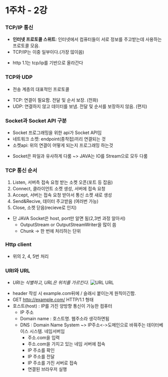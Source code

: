 # 1주차 - 2강 

### TCP/IP 통신
* __인터넷 프로토콜 스위트__: 인터넷에서 컴퓨터들이 서로 정보를 주고받는데 사용하는 프로토콜 모음. 
* TCP/IP는 이중 일부이다.(가장 많이씀)
+ http 1.1는 tcp/ip를 기반으로 올라간다


### TCP와 UDP
* 전송 계층의 대표적인 프로토콜
- TCP: 연결이 필요함. 전달 및 순서 보장. (전화)
- UDP: 연결하지 않고 데이터를 보냄. 전달 및 순서를 보장하지 않음. (편지)


### Socket과 Socket API 구분
* Socket 프로그래밍을 위한 api가 Socket API임
* 네트워크 소켓: endpoint(종착접)끼리 연결되는 것
* 소켓api: 위의 연결이 어떻게 되는지 프로그래밍 하는것

+ Socket은 파일과 유사하게 다룸 ~> JAVA는 IO를 Stream으로 모두 다룸


### TCP 통신 순서
1. Listen, 서버측 접속 요청 받는 소켓 오픈(포트 등 잡음)
2. Connect, 클라이언트 소켓 생성, 서버에 접속 요청
3. Accept, 서버는 접속 요청 받아서 통신 소켓 새로 생성
4. Send&Recive, 데이터 주고받음 (여러번 가능)
5. Close, 소켓 닫음(recieve로 인지)
* 단 JAVA Socket은 host, port만 알면 됨(2,3번 과정 알아서)
  * OutputStream or OutputStreamWriter을 많이 씀
  * Chunk -> 한 번에 처리하는 단위


### Http client
* 위의 2, 4, 5번 처리
  
  
### URI와 URL
+ _URI는 식별하고, URL은 위치를 가르킨다._
![URL URL](https://www.charlezz.com/wordpress/wp-content/uploads/2021/03/www.charlezz.com-uri-url-uri-vs-url.png)

- header 작성 시 example.com뒤에 / 슬래시 붙이는게 원칙이긴함.
- GET http://example.com/ HTTP/1.1 형태
- 호스트(host) : IP를 가진 양방향 통신이 가능한 컴퓨터
  - IP 주소
  - Domain name : 호스트명. 웹주소라 생각하면됨
  - DNS : Domain Name System ~> IP주소<->도메인으로 바꿔주는 데이터베이스 시스템. 네임서버임
    + 주소.com을 입력
    + 주소.com을 가지고 있는 네임 서버에 접속
    + IP 주소를 확인
    + IP 주소를 전달
    + IP 주소를 가진 서버로 접속
    + 연결된 브라우저 실행
